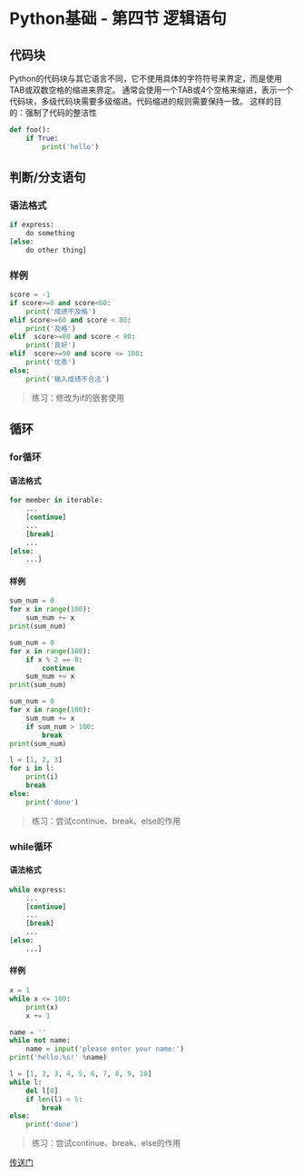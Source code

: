 # Python基础 - 第四节 逻辑语句

## 代码块
Python的代码块与其它语言不同，它不使用具体的字符符号来界定，而是使用TAB或双数空格的缩进来界定。
通常会使用一个TAB或4个空格来缩进，表示一个代码块，多级代码块需要多级缩进。代码缩进的规则需要保持一致。
这样的目的：强制了代码的整洁性
```python
def foo():
    if True:
        print('hello')
```

## 判断/分支语句
### 语法格式
```python
if express:
    do something
[else:
    do other thing]
```
### 样例
```python
score = -1
if score>=0 and score<60:
    print('成绩不及格')
elif score>=60 and score < 80:
    print('及格')
elif  score>=80 and score < 90:
    print('良好')
elif  score>=90 and score <= 100:
    print('优秀')
else:
    print('输入成绩不合法')
```
> 练习：修改为if的嵌套使用

## 循环
### for循环
#### 语法格式
```python
for member in iterable:
    ...
    [continue]
    ...
    [break]
    ...
[else:
    ...]
```
#### 样例
```python
sum_num = 0
for x in range(100):
    sum_num += x
print(sum_num)
```
```python
sum_num = 0
for x in range(100):
    if x % 2 == 0:
        continue
    sum_num += x
print(sum_num)
```
```python
sum_num = 0
for x in range(100):
    sum_num += x
    if sum_num > 100:
        break
print(sum_num)
```
```python
l = [1, 2, 3]
for i in l:
    print(i)
    break
else:
    print('done')
```
> 练习：尝试continue、break、else的作用

### while循环
#### 语法格式
```python
while express:
    ...
    [continue]
    ...
    [break]
    ...
[else:
    ...]
```
#### 样例
```python
x = 1
while x <= 100:
    print(x)
    x += 1
```
```python
name = ''
while not name:
    name = input('please enter your name:')
print('hello.%s!' %name)
```
```python
l = [1, 2, 3, 4, 5, 6, 7, 8, 9, 10]
while l:
    del l[0]
    if len(l) < 5:
        break
else:
    print('done')
```
> 练习：尝试continue、break、else的作用

[传送门](https://git.corpautohome.com/ad-qa/Utils/blob/master/crawler/005.md)